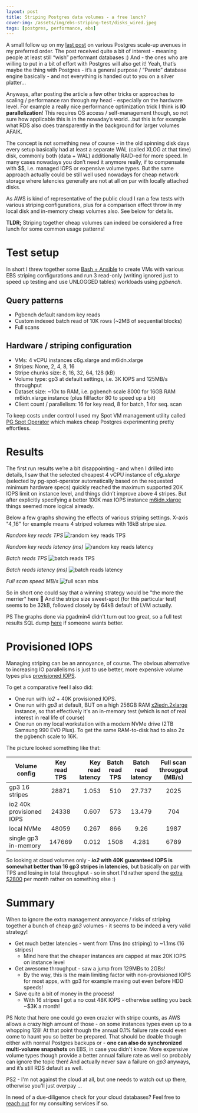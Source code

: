 ```yaml
---
layout: post
title: Striping Postgres data volumes - a free lunch?
cover-img: /assets/img/ebs-striping-test/disks_wired.jpeg
tags: [postgres, performance, ebs]
---
```


A small follow up on my [last post](https://kmoppel.github.io/2025-04-10-postgres-scaling-roadmap/) on various Postgres
scale-up avenues in my preferred order. The post received quite a bit of interest - meaning people at least still “wish”
performant databases :) And - the ones who are willing to put in a bit of effort with Postgres will also get it! Yeah,
that’s maybe the thing with Postgres - it’s a general purpose /  “Pareto” database engine basically - and not everything
is handed out to you on a silver platter…

Anyways, after posting the article a few other tricks or approaches to scaling / performance ran through my head - especially
on the hardware level. For example a really nice performance optimization trick I think is **IO parallelization**! 
This requires OS access / self-management though, so not sure how applicable this is in the nowaday’s world…but this is
for example what RDS also does transparently in the background for larger volumes AFAIK. 

The concept is not something new of course - in the old spinning disk days every setup basically had at least a separate WAL
(called XLOG at that time) disk, commonly both (data + WAL) additionally RAID-ed for more speed. In many cases nowadays
you don’t need it anymore really, if to compensate with $$, i.e. managed IOPS or expensive volume types. But the same
approach actually could be still well used nowadays for cheap network storage where latencies generally are not at all on
par with locally attached disks.

As AWS is kind of representative of the public cloud I ran a few tests with various striping configurations, plus for
a comparison effect throw in my local disk and in-memory cheap volumes also. See below for details.

**TLDR;** Striping together cheap volumes can indeed be considered a free lunch for some common usage patterns!


# Test setup


In short I threw together some [Bash + Ansible](https://github.com/kmoppel/ebs-striping-test) to create VMs with various
EBS striping configurations and run 3 read-only (writing ignored just to speed up testing and use UNLOGGED tables) workloads
using *pgbench*.

## Query patterns

* Pgbench default random key reads
* Custom indexed batch read of 10K rows (~2MB of sequential blocks)
* Full scans

## Hardware / striping configuration

* VMs: 4 vCPU instances c6g.xlarge and m6idn.xlarge
* Stripes: None, 2, 4, 8, 16
* Stripe chunks size: 8, 16, 32, 64, 128 (kB)
* Volume type: gp3 at default settings, i.e. 3K IOPS and 125MB/s throughput
* Dataset size: ~10x to RAM, i.e. pgbench scale 8000 for 16GB RAM m6idn.xlarge instance (plus fillfactor 80 to speed up a bit)
* Client count / parallelism: 16 for key read, 8 for batch, 1 for seq. scan

To keep costs under control I used my Spot VM management utility called [PG Spot Operator](https://github.com/pg-spot-ops/pg-spot-operator) 
which makes cheap Postgres experimenting pretty effortless.

# Results

The first run results we’re a bit disappointing - and when I drilled into details, I saw that the selected cheapest 4 vCPU
instance of *c6g.xlarge* (selected by pg-spot-operator automatically based on the requested minimum hardware specs) quickly reached the maximum
supported 20K IOPS limit on instance level, and things didn’t improve above 4 stripes. But after explicitly specifying a
better 100K max IOPS instance [m6idn.xlarge](https://instances.vantage.sh/aws/ec2/m6idn.xlarge) things seemed more logical
already.

Below a few graphs showing the effects of various striping settings. X-axis "4_16" for example means 4 striped volumes
with 16kB stripe size.

*Random key reads TPS*
![random key reads TPS](/assets/img/ebs-striping-test/key_read_tps.png "random key reads TPS")

*Random key reads latency (ms)*
![random key reads latency](/assets/img/ebs-striping-test/key_read_latency_ms.png "random key reads latency in milliseconds")

*Batch reads TPS*
![batch reads TPS](/assets/img/ebs-striping-test/batch_read_tps.png "batch reads TPS")

*Batch reads latency (ms)*
![batch reads latency](/assets/img/ebs-striping-test/batch_read_latency_ms.png "batch reads latency in milliseconds")

*Full scan speed MB/s*
![full scan mbs](/assets/img/ebs-striping-test/full_scan_mbs.png "full scan MB/s")

So in short one could say that a winning strategy would be "the more the merrier" here 🎉 And the stripe size sweet-spot
(for this particular test) seems to be 32kB, followed closely by 64kB default of LVM actually.

PS The graphs done via pgadmin4 didn't turn out too great, so a full test results SQL dump [here](https://gist.github.com/kmoppel/1af42008f3c2b649c18796db9091899b)
if someone wants better.

# Provisioned IOPS

Managing striping can be an annoyance, of course. The obvious alternative to increasing IO parallelisms is just to use
better, more expensive volume types plus [provisioned IOPS](https://docs.aws.amazon.com/ebs/latest/userguide/provisioned-iops.html).

To get a comparative feel I also did:

* One run with *io2* + 40K provisioned IOPS.
* One run with *gp3* at default, BUT on a high 256GB RAM [x2iedn.2xlarge](https://instances.vantage.sh/aws/ec2/x2iedn.2xlarge)
  instance, so that effectively it's an in-memory test (which is not of real interest in real life of course)
* One run on my local workstation with a modern NVMe drive (2TB Samsung 990 EVO Plus). To get the same RAM-to-disk had to
  also 2x the pgbench scale to 16K.

The picture looked something like that:

| Volume config            | Key read TPS | Key read latency | Batch read TPS | Batch read latency | Full scan througput (MB/s) | 
|--------------------------|:------------:|-----------------:|:--------------:|:------------------:|:--------------------------:|
| gp3 16 stripes           |    28871     |            1.053 |      510       |       27.737       |            2025            |
| io2 40k provisioned IOPS |    24338     |            0.607 |      573       |       13.479       |            704             |
| local NVMe               |    48059     |            0.267 |      866       |        9.26        |            1987            |
| single gp3 in-memory     |    147669    |            0.012 |      1508      |       4.281        |            6789            |

So looking at cloud volumes only - ***io2* with 40K guaranteed IOPS is somewhat better than 16 gp3 stripes in latencies**, but basically on par 
with TPS and losing in total throughput - so in short I'd rather spend the [extra $2800](https://aws.amazon.com/ebs/pricing/)
per month rather on something else :)

# Summary

When to ignore the extra management annoyance / risks of striping together a bunch of cheap *gp3* volumes - it seems to be indeed a very
valid strategy!

* Get much better latencies - went from 17ms (no striping) to ~1.1ms (16 stripes)
  * Mind here that the cheaper instances are capped at max 20K IOPS on instance level
* Get awesome throughput - saw a jump from 129MBs to 2GBs!
  * By the way, this is the main limiting factor with non-provisioned IOPS for most apps, with gp3 for example maxing out even before HDD speeds!
* Save quite a bit of money in the process!
  * With 16 stripes I got a no cost 48K IOPS - otherwise setting you back ~$3K a month!


PS Note that here one could go even crazier with stripe counts, as AWS allows a crazy high amount of those - on some
instances types even up to a whopping 128! At that point though the annual 0.1% failure rate could even come to haunt you
so better be prepared. That should be doable though either with normal Postgres backups or - **one can also do synchronized
multi-volume snapshots** on EBS, in case you didn't know. More expensive volume types though provide a better annual failure
rate as well so probably can ignore the topic then! And actually never saw a failure on *gp3* anyways, and it’s still RDS default as well.

PS2 - I'm not against the cloud at all, but one needs to watch out up there, otherwise you'll just overpay ...

In need of a due-diligence check for your cloud databases? Feel free to [reach out](https://kmoppel.github.io/aboutme/) for my consulting
services if so.
